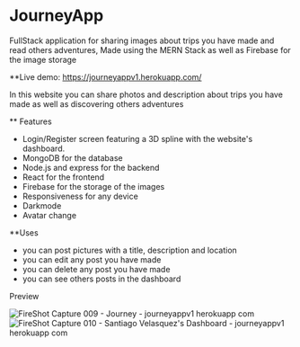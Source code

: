 # JourneyApp
FullStack application  for sharing images about trips you have made and read others adventures, Made using the MERN Stack as well as Firebase for the image storage

**Live demo: https://journeyappv1.herokuapp.com/

In this website you can share photos and description about trips you have made as well as discovering others adventures

** Features
* Login/Register screen featuring a 3D spline with the website's dashboard.
* MongoDB for the database
* Node.js and express for the backend
* React for the frontend
* Firebase for the storage of the images
* Responsiveness for any device
* Darkmode
* Avatar change

**Uses
* you can post pictures with a title, description and location
* you can edit any post you have made
* you can delete any post you have made
* you can see others posts in the dashboard

Preview

![FireShot Capture 009 - Journey - journeyappv1 herokuapp com](https://user-images.githubusercontent.com/98051106/179336772-d36fdad7-2ce4-4868-8248-b5c90ef37077.png)
![FireShot Capture 010 - Santiago Velasquez's Dashboard - journeyappv1 herokuapp com](https://user-images.githubusercontent.com/98051106/179336776-3d86698f-3822-42ee-adf1-e25edbaa2273.png)
